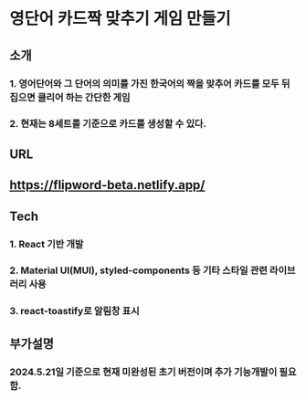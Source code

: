 
# 영단어 카드짝 맞추기 게임 만들기

## 소개
### 1. 영어단어와 그 단어의 의미를 가진 한국어의 짝을 맞추어 카드를 모두 뒤집으면 클리어 하는 간단한 게임
### 2. 현재는 8세트를 기준으로 카드를 생성할 수 있다.

## URL 
## https://flipword-beta.netlify.app/

## Tech
### 1. React 기반 개발
### 2. Material UI(MUI), styled-components 등 기타 스타일 관련 라이브러리 사용
### 3. react-toastify로 알림창 표시

## 부가설명
### 2024.5.21일 기준으로 현재 미완성된 초기 버전이며 추가 기능개발이 필요함.